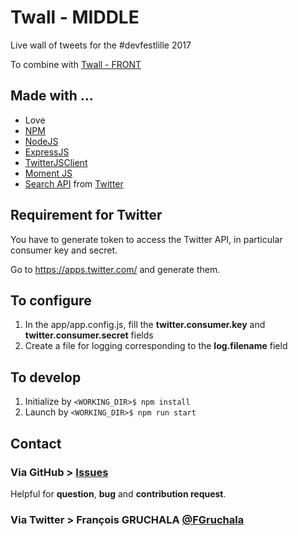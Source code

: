 # Twall - MIDDLE

Live wall of tweets for the #devfestlille 2017

To combine with [Twall - FRONT](https://github.com/fgruchala/twall-front-vuejs)

## Made with ...
* Love
* [NPM](https://www.npmjs.com/) 
* [NodeJS](https://nodejs.org/en/) 
* [ExpressJS](http://expressjs.com/fr/)
* [TwitterJSClient](https://github.com/BoyCook/TwitterJSClient)
* [Moment JS](http://momentjs.com/)
* [Search API](https://dev.twitter.com/rest/public/search) from [Twitter](https://twitter.com/) 

## Requirement for Twitter
You have to generate token to access the Twitter API, in particular consumer key and secret.

Go to https://apps.twitter.com/ and generate them.

## To configure
1. In the app/app.config.js, fill the **twitter.consumer.key** and **twitter.consumer.secret** fields
2. Create a file for logging corresponding to the **log.filename** field

## To develop
1. Initialize by `<WORKING_DIR>$ npm install`
2. Launch by `<WORKING_DIR>$ npm run start`

## Contact
### Via GitHub > [Issues](https://github.com/fgruchala/twall-middle-expressjs/issues)
Helpful for **question**, **bug** and **contribution request**.

### Via Twitter > François GRUCHALA [@FGruchala](https://twitter.com/FGruchala)
